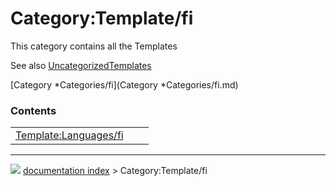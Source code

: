 # Category:Template/fi
This category contains all the Templates

See also [UncategorizedTemplates](Special_UncategorizedTemplates.md)

[Category   *Categories/fi](Category   *Categories/fi.md)

### Contents

|     |     |     |
| --- | --- | --- |
| [Template:Languages/fi](wiki/Template_Languages/fi.md) |



---
![](images/Right_arrow.png) [documentation index](../README.md) > Category:Template/fi
